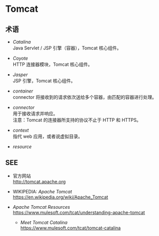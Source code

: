 #	Tomcat

##	术语

*	*Catalina*  
	Java Servlet / JSP 引擎（容器），Tomcat 核心组件。

*	*Coyote*  
	HTTP 连接器模块，Tomcat 核心组件。

*	*Jasper*  
	JSP 引擎，Tomcat 核心组件。

*	*container*  
	connector 将接收到的请求依次送给多个容器，由匹配的容器进行处理。

*	*connector*  
	用于接收请求并响应。  
	注意：Tomcat 的连接器所支持的协议不止于 HTTP 和 HTTPS。

*	*context*  
	指代 web 应用，或者说虚拟目录。

*	*resource*  

##	SEE

*	官方网站  
	http://tomcat.apache.org

*	WIKIPEDIA: *Apache Tomcat*  
	https://en.wikipedia.org/wiki/Apache_Tomcat

*	*Apache Tomcat Resources*  
	https://www.mulesoft.com/tcat/understanding-apache-tomcat

	*	*Meet Tomcat Catalina*  
		https://www.mulesoft.com/tcat/tomcat-catalina
